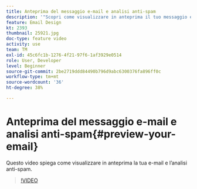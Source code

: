 ```yaml
---
title: Anteprima del messaggio e-mail e analisi anti-spam
description: '"Scopri come visualizzare in anteprima il tuo messaggio e-mail e l’analisi anti-spam."'
feature: Email Design
kt: 2393
thumbnail: 25921.jpg
doc-type: feature video
activity: use
team: TM
exl-id: 45c6fc1b-1276-4f21-97f6-1af3929e0514
role: User, Developer
level: Beginner
source-git-commit: 2be2719ddd84490b796d9abc6300376fa896ff0c
workflow-type: tm+mt
source-wordcount: '36'
ht-degree: 38%

---
```


# Anteprima del messaggio e-mail e analisi anti-spam{#preview-your-email}

Questo video spiega come visualizzare in anteprima la tua e-mail e l’analisi anti-spam.

>[!VIDEO](https://video.tv.adobe.com/v/25921?quality=12)
